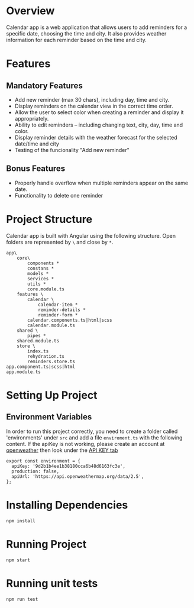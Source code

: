 # Overview

Calendar app is a web application that allows users to add reminders for a specific date, choosing the time and city. It also provides  weather information for each reminder based on the time and city. 

# Features
 ## Mandatory Features
 - Add new reminder (max 30 chars), including day, time and city.
 - Display reminders on the calendar view in the correct time order.
 - Allow the user to select color when creating a reminder and display it appropriately.
 - Ability to edit reminders – including changing text, city, day, time and color.
 - Display reminder details with the weather forecast for the selected date/time and city
 - Testing of the funcionality "Add new reminder"

 ## Bonus Features

 - Properly handle overflow when multiple reminders appear on the same date.
 - Functionality to delete one reminder

# Project Structure

Calendar app is built with Angular using the following structure. Open folders are represented by `\` and close by `*`.

```
app\
    core\
        components *
        constans *
        models *
        services *
        utils *
        core.module.ts
    features \
        calendar \
            calendar-item *
            reminder-details *
            reminder-form *
        calendar.components.ts|html|scss
        calendar.module.ts
    shared \
        pipes *
    shared.module.ts
    store \
        index.ts
        rehydration.ts
        reminders.store.ts
app.component.ts|scss|html
app.module.ts
```

# Setting Up Project
## Environment Variables

In order to run this project correctly, you need to create a folder called 'environments' under `src` and add a file `enviroment.ts` with the following content. If the apiKey is not working, please create an account at [openweather]('https://home.openweathermap.org/users/sign_up') then look under the [API KEY tab]('https://home.openweathermap.org/api_keys')

```
export const environment = {
  apiKey: '9d2b1b4ee1b38180cca6b48d6163fc3e',
  production: false,
  apiUrl: 'https://api.openweathermap.org/data/2.5',
};

```

# Installing Dependencies

```
npm install
```

# Running Project

```
npm start
```

# Running unit tests

```
npm run test
```

